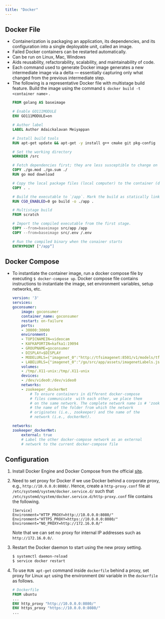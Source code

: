 ```yaml
---
title: "Docker"
---
```


## Docker File
+ Containerization is packaging an application, its dependencies, and its configuration into a single deployable unit, called an image.
+ Failed Docker containers can be restarted automatically.
+ Can be run on Linux, Mac, Windows
+ Aids reusability, refactorability, scalability, and maintainability of code.
+ Each command used to generate Docker image  generates a new intermediate image via a delta — essentially capturing only what changed from the previous intermediate step.
+ The following is a representative Docker file with multistage build feature. Build the image using the command `$ docker build -t <container name>` .
    ```dockerfile
    FROM golang AS baseimage

    # Enable GO111MODULE
    ENV GO111MODULE=on

    # Author label
    LABEL Author Adaickalavan Meiyappan

    # Install build tools
    RUN apt-get update && apt-get -y install g++ cmake git pkg-config

    # Set the working directory
    WORKDIR /src

    # Fetch dependencies first; they are less susceptible to change on every build and will therefore be cached for speeding up the next build
    COPY ./go.mod ./go.sum ./
    RUN go mod download

    # Copy the local package files (local computer) to the container (docker image)
    COPY . .

    # Build the executable to `/app`. Mark the build as statically linked.
    RUN CGO_ENABLED=0 go build -o ./app .

    # Multistage build
    FROM scratch

    # Import the compiled executable from the first stage.
    COPY --from=baseimage src/app /app
    COPY --from=baseimage src/.env /.env

    # Run the compiled binary when the conainer starts
    ENTRYPOINT ["/app“]
    ```

## Docker Compose
+ To instantiate the container image, run a docker compose file by executing `$ docker-compose up`. Docker compose file contains instructions to instantiate the image, set environment variables, setup networks, etc. 
    ```yml
    version: '3'
    services:
    goconsumer:
        image: goconsumer
        container_name: goconsumer 
        restart: on-failure
        ports:
        - 30000:30000
        environment:
        - TOPICNAMEIN=videocam
        - KAFKAPORTIN=kafka1:19094
        - GROUPNAME=goconsumer
        - DISPLAY=$DISPLAY
        - MODELURLS={"imagenet_0":"http://tfsimagenet:8501/v1/models/tfModel:predict"} 
        - LABELURLS={"imagenet_0":"/go/src/app/assets/imagenetLabels.json"} 
        volumes:
        - /tmp/.X11-unix:/tmp/.X11-unix 
        devices:
        - /dev/video0:/dev/video0 
        networks:
        - zookeeper_dockerNet 
            # To ensure containers in different docker-compose 
            # files communicate  with each other, we place them 
            # on the same network. The complete network name is # 'zookeeper_dockerNet'. It is derived by joining 
            # the name of the folder from which the network 
            # originates (i.e., zookeeper) and the name of the 
            # network (i.e., dockerNet).

    networks:
    zookeeper_dockerNet:
        external: true 
        # Label the other docker-compose network as an external 
        # network to the current docker-compose file
    ```

## Configuration
1. Install Docker Engine and Docker Compose from the official [site](https://docs.docker.com/install/linux/docker-ce/ubuntu/). 
1. Need to set proxy for Docker if we use Docker behind a corporate proxy, e.g., `http://10.0.0.0:8080/`. Hence, create a `http-proxy.conf` file at `/etc/systemd/system/docker.service.d/` such that `/etc/systemd/system/docker.service.d/http-proxy.conf` file contains the following.
    ```
    [Service]
    Environment="HTTP_PROXY=http://10.0.0.0:8080/"
    Environment="HTTPS_PROXY=https://10.0.0.0:8080/"
    Environment="NO_PROXY=http://172.16.0.0/"
    ```  
    Note that we can set no proxy for internal IP addresses such as `http://172.16.0.0/`.

1. Restart the Docker daemon to start using the new proxy setting.
    ```bash
    $ systemctl daemon-reload
    $ service docker restart
    ```

1. To use `RUN apt-get` command inside `dockerfile` behind a proxy, set proxy for Linux `apt` using the environment `ENV` variable in the `dockerfile` as follows.
    ```dockerfile
    # Dockerfile
    FROM ubuntu
    ...
    ENV http_proxy "http://10.0.0.0:8080/"
    ENV https_proxy "https://10.0.0.0:8080/"
    ...
    ```            